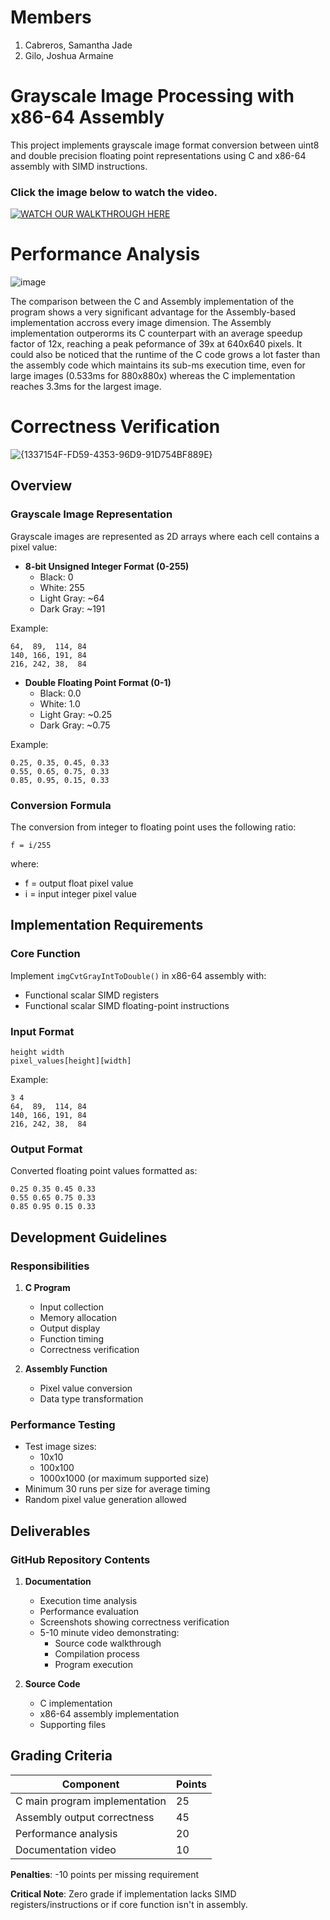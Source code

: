 # Members
1. Cabreros, Samantha Jade
2. Gilo, Joshua Armaine

# Grayscale Image Processing with x86-64 Assembly

This project implements grayscale image format conversion between uint8 and double precision floating point representations using C and x86-64 assembly with SIMD instructions.

### Click the image below to watch the video.
[![WATCH OUR WALKTHROUGH HERE](https://img.youtube.com/vi/5TLfXpp9gCY/maxresdefault.jpg)](https://youtu.be/5TLfXpp9gCY)

# Performance Analysis
![image](https://github.com/user-attachments/assets/d261abff-1735-473a-9852-d9af56127bb7)

The comparison between the C and Assembly implementation of the program shows a very significant advantage for the Assembly-based implementation accross every image dimension. The Assembly implementation outperorms its C counterpart with an average speedup factor of 12x, reaching a peak peformance of 39x at 640x640 pixels. It could also be noticed that the runtime of the C code grows a lot faster than the assembly code which maintains its sub-ms execution time, even for large images (0.533ms for 880x880x) whereas the C implementation reaches 3.3ms for the largest image.

# Correctness Verification
![{1337154F-FD59-4353-96D9-91D754BF889E}](https://github.com/user-attachments/assets/99d38cd2-b9b5-43da-a625-9f4d40f5eca3)

## Overview

### Grayscale Image Representation

Grayscale images are represented as 2D arrays where each cell contains a pixel value:

- **8-bit Unsigned Integer Format (0-255)**
  - Black: 0
  - White: 255
  - Light Gray: ~64
  - Dark Gray: ~191

Example:
```
64,  89,  114, 84
140, 166, 191, 84
216, 242, 38,  84
```

- **Double Floating Point Format (0-1)**
  - Black: 0.0
  - White: 1.0
  - Light Gray: ~0.25
  - Dark Gray: ~0.75

Example:
```
0.25, 0.35, 0.45, 0.33
0.55, 0.65, 0.75, 0.33
0.85, 0.95, 0.15, 0.33
```

### Conversion Formula

The conversion from integer to floating point uses the following ratio:

```
f = i/255
```
where:
- f = output float pixel value
- i = input integer pixel value

## Implementation Requirements

### Core Function
Implement `imgCvtGrayIntToDouble()` in x86-64 assembly with:
- Functional scalar SIMD registers
- Functional scalar SIMD floating-point instructions

### Input Format
```
height width
pixel_values[height][width]
```

Example:
```
3 4
64,  89,  114, 84
140, 166, 191, 84
216, 242, 38,  84
```

### Output Format
Converted floating point values formatted as:
```
0.25 0.35 0.45 0.33
0.55 0.65 0.75 0.33
0.85 0.95 0.15 0.33
```

## Development Guidelines

### Responsibilities

1. **C Program**
   - Input collection
   - Memory allocation
   - Output display
   - Function timing
   - Correctness verification

2. **Assembly Function**
   - Pixel value conversion
   - Data type transformation

### Performance Testing

- Test image sizes:
  - 10x10
  - 100x100
  - 1000x1000 (or maximum supported size)
- Minimum 30 runs per size for average timing
- Random pixel value generation allowed

## Deliverables

### GitHub Repository Contents

1. **Documentation**
   - Execution time analysis
   - Performance evaluation
   - Screenshots showing correctness verification
   - 5-10 minute video demonstrating:
     - Source code walkthrough
     - Compilation process
     - Program execution

2. **Source Code**
   - C implementation
   - x86-64 assembly implementation
   - Supporting files

## Grading Criteria

| Component | Points |
|-----------|--------|
| C main program implementation | 25 |
| Assembly output correctness | 45 |
| Performance analysis | 20 |
| Documentation video | 10 |

**Penalties**: -10 points per missing requirement

**Critical Note**: Zero grade if implementation lacks SIMD registers/instructions or if core function isn't in assembly.
